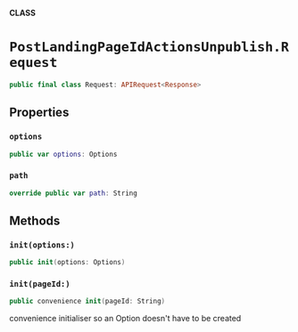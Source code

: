 **CLASS**

# `PostLandingPageIdActionsUnpublish.Request`

```swift
public final class Request: APIRequest<Response>
```

## Properties
### `options`

```swift
public var options: Options
```

### `path`

```swift
override public var path: String
```

## Methods
### `init(options:)`

```swift
public init(options: Options)
```

### `init(pageId:)`

```swift
public convenience init(pageId: String)
```

convenience initialiser so an Option doesn't have to be created

